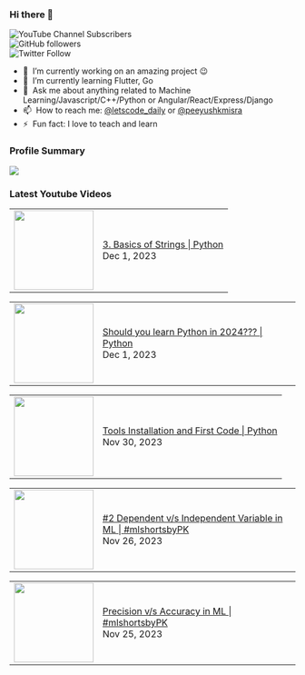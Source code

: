 ### Hi there 👋

![YouTube Channel Subscribers](https://img.shields.io/youtube/channel/subscribers/UCgmk1KXmrHXt_DO0kScyVmQ?style=social)  
![GitHub followers](https://img.shields.io/github/followers/misrapk?style=social)  
![Twitter Follow](https://img.shields.io/twitter/follow/peeyushkmisra?style=social)

- 🔭 &nbsp;I’m currently working on an amazing project :wink:
- 🌱 &nbsp;I’m currently learning Flutter, Go
- 💬 &nbsp;Ask me about anything related to Machine Learning/Javascript/C++/Python or Angular/React/Express/Django
- 📫 &nbsp;How to reach me: [@letscode_daily](https://www.instagram.com/letscode_daily/) or [@peeyushkmisra](https://www.instagram.com/peeyushkmisra/)
- ⚡ &nbsp;Fun fact: I love to teach and learn


### Profile Summary

![](https://github-profile-summary-cards.vercel.app/api/cards/profile-details?username=misrapk&theme=dracula)

### Latest Youtube Videos

<!-- YOUTUBE:START --><table><tr><td><a href="https://www.youtube.com/watch?v=SBFAPGvIpBM"><img width="140px" src="https://i.ytimg.com/vi/SBFAPGvIpBM/mqdefault.jpg"></a></td>
<td><a href="https://www.youtube.com/watch?v=SBFAPGvIpBM">3. Basics of Strings | Python</a><br/>Dec 1, 2023</td></tr></table>
<table><tr><td><a href="https://www.youtube.com/watch?v=-OVjPxSQC1s"><img width="140px" src="https://i.ytimg.com/vi/-OVjPxSQC1s/mqdefault.jpg"></a></td>
<td><a href="https://www.youtube.com/watch?v=-OVjPxSQC1s">Should you learn Python in 2024??? | Python</a><br/>Dec 1, 2023</td></tr></table>
<table><tr><td><a href="https://www.youtube.com/watch?v=KVywiEy--lU"><img width="140px" src="https://i.ytimg.com/vi/KVywiEy--lU/mqdefault.jpg"></a></td>
<td><a href="https://www.youtube.com/watch?v=KVywiEy--lU">Tools Installation and First Code | Python</a><br/>Nov 30, 2023</td></tr></table>
<table><tr><td><a href="https://www.youtube.com/watch?v=NYYQeRHL6KU"><img width="140px" src="https://i.ytimg.com/vi/NYYQeRHL6KU/mqdefault.jpg"></a></td>
<td><a href="https://www.youtube.com/watch?v=NYYQeRHL6KU">#2 Dependent v/s Independent Variable in ML | #mlshortsbyPK</a><br/>Nov 26, 2023</td></tr></table>
<table><tr><td><a href="https://www.youtube.com/watch?v=hSJfYsBBb7U"><img width="140px" src="https://i.ytimg.com/vi/hSJfYsBBb7U/mqdefault.jpg"></a></td>
<td><a href="https://www.youtube.com/watch?v=hSJfYsBBb7U">Precision v/s Accuracy in ML | #mlshortsbyPK</a><br/>Nov 25, 2023</td></tr></table>
<!-- YOUTUBE:END -->
